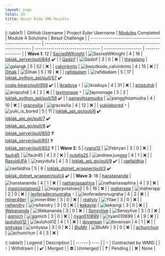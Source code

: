 ```yaml
---
layout: page
total: 35
title: Besut Kode SMA Results
---
```


{:.table1}
| GitHub Username                                  | Project Euler Username                                             | [Modules](http://wikimedia-id.github.io/besutkode/modul.html)  Completed | Module&#160;4 Solutions | Besut Challenge |
| ----------------------------------------------------- | ----------------------------------------------------------------------- | --------------------------------- | ------------------- | --------------- |
| **Wave 1**: 12
| [SacredWKnight](https://github.com/sacredwknight)     | ![SacredWKnight](http://projecteuler.net/profile/SacredWKnight.png)     | 4 | 16 | [loklak_server/pull/844](https://github.com/loklak/loklak_server/pull/844)&#160;✔️ |
| [Qadzif](https://github.com/Qadzif)                   | ![Qadzif](http://projecteuler.net/profile/Qadzif.png)                   | 3 | 0  | ❌ |
| [thegalang](https://github.com/thegalang)  | ![galangk](http://projecteuler.net/profile/galangk.png)                 | 5 | 52 | ❌ |
| [calvinkmts](https://github.com/calvinkmts)           | ![besutkode_calvinkmts](http://projecteuler.net/profile/besutkode_calvinkmts.png) | 4 | 15 | ❌ |
| [Dihak](https://github.com/dihak)                     | ![Dihak](http://projecteuler.net/profile/Dihak.png)                     | 5 | 19 | ❌ |
| [rafidaslam](https://github.com/rafidaslam)           | ![rafidaslam](http://projecteuler.net/profile/rafidaslam.png)           | 5 | 17 | [loklak_python_api/pull/57](https://github.com/loklak/loklak_python_api/pull/57)&#160;✔️ <br> [coala-bears/pull/958](https://github.com/coala/coala-bears/pull/948) ✔️ |
| [ikraduya](https://github.com/ikraduya) `!`           | ![ikraduya](http://projecteuler.net/profile/ikraduya.png)               | 4 | 31 | ❌ |
| [ariqzuhdi](https://github.com/ariqzuhdi/besutkode/)  | ![ariqzuhdi](http://projecteuler.net/profile/ariqzuhdi.png)             | 4 | 2  | ❌ |
| [laymonage](https://github.com/laymonage) `*`         | ![laymonage](http://projecteuler.net/profile/laymonage.png)             | 5 | 2  | [loklak_python_api/pull/56](https://github.com/loklak/loklak_python_api/pull/56)&#160;✔️ |
| [panggihsamudra](https://github.com/panggihsamudra)   | ![panggihsamudra](http://projecteuler.net/profile/panggihsamudra.png)   | 4 | 10 | ❌ |
| [gracesilia](https://github.com/gracesilia)           | ![gracesilia](http://projecteuler.net/profile/gracesilia.png)           | 4 | 12 | ❌ |
| [yukiisbored](https://github.com/yukiisbored) `*`     | ![yuki_is_bored](http://projecteuler.net/profile/yuki_is_bored.png)     | 5 | 11 | [loklak_api_go/pull/6](https://github.com/loklak/loklak_api_go/pull/6)&#160;✔️ <br> [loklak_api_go/pull/7](https://github.com/loklak/loklak_api_go/pull/7) ✔️ <br> [loklak_api_go/pull/8](https://github.com/loklak/loklak_api_go/pull/8) ✔️ <br> [loklak_server/pull/850](https://github.com/loklak/loklak_server/pull/850) ❓ <br> [loklak_server/pull/851](https://github.com/loklak/loklak_server/pull/851) ❓ <br> [loklak_server/pull/852](https://github.com/loklak/loklak_server/pull/852) ❓ |
| **Wave 2**: 5
| [ryanz12](https://github.com/ryanz12)                 | ![Febryan](http://projecteuler.net/profile/Febryan.png)                 | 3 | 0  | ❌ |
| [fauh45](https://github.com/fauh45)                   | ![fauh45](http://projecteuler.net/profile/fauh45.png)                   | 4 | 2  | ❌ |
| [nutella25](https://github.com/nutella25)             | ![andrew.junggg](http://projecteuler.net/profile/andrew.junggg.png)     | 4 | 1  | ❌ |
| [RasyidUFA](https://github.com/rasyidufa)             | ![rasyidufa](http://projecteuler.net/profile/rasyidufa.png)             | 4 | 3  | [loklak_api_go/pull/9](https://github.com/loklak/loklak_api_go/pull/9)&#160;✔️ |
| [raefaldhia](https://github.com/raefaldhia)           | ![raefaldhia](http://projecteuler.net/profile/raefaldhia.png)           | 5 | 6  | [loklak_dotnet_wrapper/pull/3](https://github.com/loklak/loklak_dotnet_wrapper/pull/3)&#160;✔️ <br> [loklak_dotnet_wrapper/pull/4](https://github.com/loklak/loklak_dotnet_wrapper/pull/4) ✔️ |
| **Wave 3**: 18
| [hanstananda](https://github.com/hanstananda)         | ![hanstananda](http://projecteuler.net/profile/hanstananda.png)         | 4 | 1  | ❌ |
| [nathaniasaphira](https://github.com/nathaniasaphira) | ![nathaniasaphira](http://projecteuler.net/profile/nathaniasaphira.png) | 4 | 3  | ❌ |
| [magicpotatoes2](https://github.com/magicpotatoes2)   | ![magicpotatoes2](http://projecteuler.net/profile/magicpotatoes2.png)   | 5 | 16 | ❌ |
| [maherspp](https://github.com/maherspp)               | ![maherspp](http://projecteuler.net/profile/maherspp.png)               | 2 | 0  | ❌ |
| [leoferaderonugraha](https://github.com/leoferaderonugraha) `!` | ![leoferaderonugraha](http://projecteuler.net/profile/leoferaderonugraha.png) | 4 | 2 | ❌ |
| [miner46er](https://github.com/miner46er)             | ![miner46er](http://projecteuler.net/profile/miner46er.png)             | 3 | 0  | ❌ |
| [reallyly](https://github.com/reallyly)               | ![Yllae](http://projecteuler.net/profile/Yllae.png)                     | 3 | 0  | ❌ |
| [rwhendry](https://github.com/rwhendry)               | ![rwhendry](http://projecteuler.net/profile/rwhendry.png)               | 3 | 0  | ❌ |
| [kekavigi](https://github.com/kekavigi)               | ![kekavigi](http://projecteuler.net/profile/kekavigi.png)               | 3 | 0  | ❌ |
| [Wekananda](https://github.com/wekananda/)            | ![Wekananda](http://projecteuler.net/profile/Wekananda.png)             | 3 | 0  | ❌ |
| [Sensytive](https://github.com/Sensytive/)            | ![Sensytive](http://projecteuler.net/profile/Sensytive.png)             | 3 | 0  | ❌ |
| [ggmich](https://github.com/ggmich/)                  | ![ggmich](http://projecteuler.net/profile/ggmich.png)                   | 3 | 0  | ❌ |
| [riyan010699](https://github.com/riyan010699/)        | ![riyan010699](http://projecteuler.net/profile/riyan010699.png)         | 4 | 9  | ❌ |
| [lauluholi12](https://github.com/lauluholi12/)        | ![lauluholi12](http://projecteuler.net/profile/lauluholi12.png)         | 4 | 1  | ❌ |
| [dovansan](https://github.com/dovansan/)              | ![dovansan](http://projecteuler.net/profile/dovansan.png)               | 4 | 1  | ❌ |
| [snityasa](https://github.com/snityasa)               | ![snityasa](http://projecteuler.net/profile/snityasa.png)               | 3 | 0  | ❌ |
| [BluMir](https://github.com/blumir/)                  | ![BluMir](http://projecteuler.net/profile/BluMir.png)                   | 3 | 0  | ❌ |
| [achunchun](https://github.com/achunchun/)            | ![achunchun](http://projecteuler.net/profile/achunchun.png)             | 4 | 3  | ❌ |

{:.table1}
| Legend | Description |
| ------ | ---- |
| `*` | Contracted by WMID |
| `!` | Withdrawn |
| ✔️ | Merged |
| ⛔️ | Unmerged |
| ❓ | Pending |
| ❌ | None |
